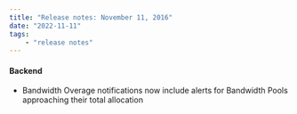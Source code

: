 ```yaml
---
title: "Release notes: November 11, 2016"
date: "2022-11-11"
tags:
    - "release notes"
---
```


#### Backend
- Bandwidth Overage notifications now include alerts for Bandwidth Pools approaching their total allocation